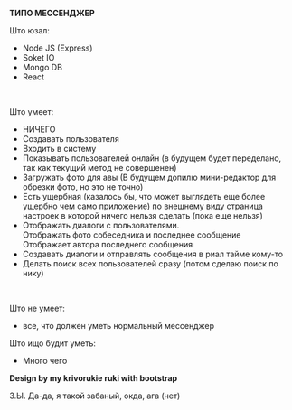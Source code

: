 <strong>ТИПО МЕССЕНДЖЕР </strong>
<br/>

Што юзал:
<ul>
<li>Node JS (Express) </li>
<li>Soket IO </li>
<li>Mongo DB </li>
<li>React </li>
</ul>
<br/>

Што умеет:
<ul>
<li>НИЧЕГО</li>
<li>Создавать пользователя</li>
<li>Входить в систему</li>
<li>Показывать пользователей онлайн (в будущем будет переделано, так как текущий метод не совершенен)</li>
<li>Загружать фото для авы (В будущем допилю мини-редактор для обрезки фото, но это не точно)</li>
<li>Есть ущербная (казалось бы, что может выглядеть еще более ущербно чем само приложение)
 по внешнему виду страница настроек в которой ничего нельзя сделать (пока еще нельзя)</li>
<li>Отображать диалоги с пользователями. 
<br/>
Отображать фото собеседника и последнее сообщение 
<br/>
Отображает автора последнего сообщения
</li>
<li>Создавать диалоги и отправлять сообщения в риал тайме кому-то</li>
<li>Делать поиск всех пользователей сразу (потом сделаю поиск по нику)</li>
</ul>

<br/>

Што не умеет:
<ul>
<li>все, что должен уметь нормальный мессенджер</li>
</ul>

Што ищо будит уметь: 
<ul>
<li>Много чего</li>
</ul>

<strong>Design by my krivorukie ruki with bootstrap</strong>
<br/>

З.Ы. Да-да, я такой забаный, окда, ага (нет)
